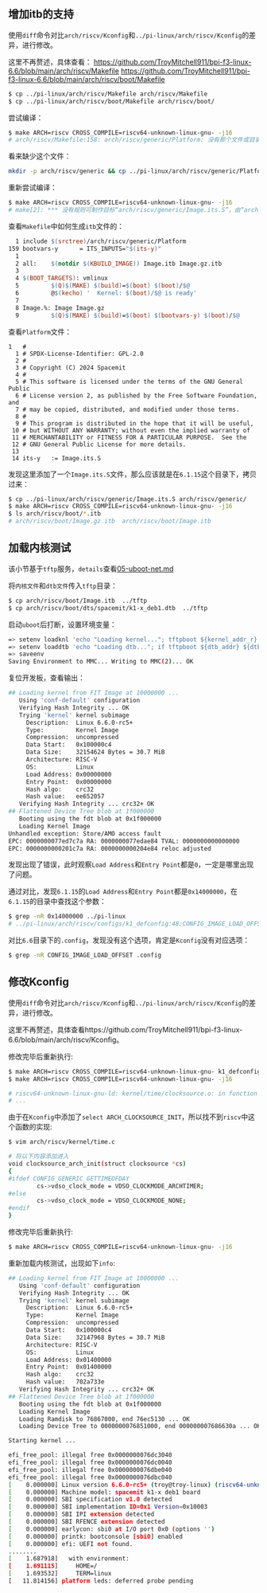 ## 增加itb的支持

使用`diff`命令对比`arch/riscv/Kconfig`和`../pi-linux/arch/riscv/Kconfig`的差异，进行修改。

这里不再赘述，具体查看：
https://github.com/TroyMitchell911/bpi-f3-linux-6.6/blob/main/arch/riscv/Makefile
https://github.com/TroyMitchell911/bpi-f3-linux-6.6/blob/main/arch/riscv/boot/Makefile

```bash
$ cp ../pi-linux/arch/riscv/Makefile arch/riscv/Makefile
$ cp ../pi-linux/arch/riscv/boot/Makefile arch/riscv/boot/
```

尝试编译：

```bash
$ make ARCH=riscv CROSS_COMPILE=riscv64-unknown-linux-gnu- -j16
# arch/riscv/Makefile:158: arch/riscv/generic/Platform: 没有那个文件或目录
```

看来缺少这个文件：

```bash
mkdir -p arch/riscv/generic && cp ../pi-linux/arch/riscv/generic/Platform arch/riscv/generic/
```

重新尝试编译：

```bash
$ make ARCH=riscv CROSS_COMPILE=riscv64-unknown-linux-gnu- -j16
# make[2]: *** 没有规则可制作目标“arch/riscv/generic/Image.its.S”，由“arch/riscv/boot/Image.its.S” 需求。 停止
```

查看`Makefile`中如何生成`itb`文件的：

```makefile
  1 include $(srctree)/arch/riscv/generic/Platform
159 bootvars-y      = ITS_INPUTS="$(its-y)"
  1 
  2 all:    $(notdir $(KBUILD_IMAGE)) Image.itb Image.gz.itb
  3 
  4 $(BOOT_TARGETS): vmlinux
  5         $(Q)$(MAKE) $(build)=$(boot) $(boot)/$@
  6         @$(kecho) '  Kernel: $(boot)/$@ is ready'
  7 
  8 Image.%: Image Image.gz
  9         $(Q)$(MAKE) $(build)=$(boot) $(bootvars-y) $(boot)/$@
```

查看`Platform`文件：

``````
1   #
  1 # SPDX-License-Identifier: GPL-2.0
  2 #
  3 # Copyright (C) 2024 Spacemit
  4 #
  5 # This software is licensed under the terms of the GNU General Public
  6 # License version 2, as published by the Free Software Foundation, and
  7 # may be copied, distributed, and modified under those terms.
  8 #
  9 # This program is distributed in the hope that it will be useful,
 10 # but WITHOUT ANY WARRANTY; without even the implied warranty of
 11 # MERCHANTABILITY or FITNESS FOR A PARTICULAR PURPOSE.  See the
 12 # GNU General Public License for more details.
 13 
 14 its-y   := Image.its.S
``````

发现这里添加了一个`Image.its.S`文件，那么应该就是在`6.1.15`这个目录下，拷贝过来：

```bash
$ cp ../pi-linux/arch/riscv/generic/Image.its.S arch/riscv/generic/
$ make ARCH=riscv CROSS_COMPILE=riscv64-unknown-linux-gnu- -j16
$ ls arch/riscv/boot/*.itb
# arch/riscv/boot/Image.gz.itb  arch/riscv/boot/Image.itb
```

## 加载内核测试

该小节基于`tftp`服务，`details`查看[05-uboot-net.md](../00-started/05-uboot-net.md)

将`内核文件`和`dtb文件`传入`tftp`目录：

```bash
$ cp arch/riscv/boot/Image.itb  ../tftp
$ cp arch/riscv/boot/dts/spacemit/k1-x_deb1.dtb  ../tftp
```

启动`uboot`后打断，设置环境变量：

```bash
=> setenv loadknl 'echo "Loading kernel..."; tftpboot ${kernel_addr_r} Image.itb'
=> setenv loaddtb 'echo "Loading dtb..."; if tftpboot ${dtb_addr} ${dtb_name}; then else echo "load dtb from bootfs fail, use built-in dtb"; setenv dtb_addr ""; fi;'
=> saveenv
Saving Environment to MMC... Writing to MMC(2)... OK
```

复位开发板，查看输出：

```bash
## Loading kernel from FIT Image at 10000000 ...
   Using 'conf-default' configuration
   Verifying Hash Integrity ... OK
   Trying 'kernel' kernel subimage
     Description:  Linux 6.6.0-rc5+
     Type:         Kernel Image
     Compression:  uncompressed
     Data Start:   0x100000c4
     Data Size:    32154624 Bytes = 30.7 MiB
     Architecture: RISC-V
     OS:           Linux
     Load Address: 0x00000000
     Entry Point:  0x00000000
     Hash algo:    crc32
     Hash value:   ee652057
   Verifying Hash Integrity ... crc32+ OK
## Flattened Device Tree blob at 1f000000
   Booting using the fdt blob at 0x1f000000
   Loading Kernel Image
Unhandled exception: Store/AMO access fault
EPC: 0000000077ed7c7a RA: 0000000077edae84 TVAL: 0000000000000000
EPC: 0000000000201c7a RA: 0000000000204e84 reloc adjusted
```

发现出现了错误，此时观察`Load Address`和`Entry Point`都是`0`，一定是哪里出现了问题。

通过对比，发现`6.1.15`的`Load Address`和`Entry Point`都是`0x14000000`，在`6.1.15`的目录中查找这个参数：

```bash
$ grep -nR 0x14000000 ../pi-linux
# ../pi-linux/arch/riscv/configs/k1_defconfig:48:CONFIG_IMAGE_LOAD_OFFSET=0x1400000
```

对比`6.6`目录下的`.config`，发现没有这个选项，肯定是`Kconfig`没有对应选项：

```bash
$ grep -nR CONFIG_IMAGE_LOAD_OFFSET .config 
```

## 修改Kconfig

使用`diff`命令对比`arch/riscv/Kconfig`和`../pi-linux/arch/riscv/Kconfig`的差异，进行修改。

这里不再赘述，具体查看https://github.com/TroyMitchell911/bpi-f3-linux-6.6/blob/main/arch/riscv/Kconfig。

修改完毕后重新执行:

```bash
$ make ARCH=riscv CROSS_COMPILE=riscv64-unknown-linux-gnu- k1_defconfig
$ make ARCH=riscv CROSS_COMPILE=riscv64-unknown-linux-gnu- -j16

# riscv64-unknown-linux-gnu-ld: kernel/time/clocksource.o: in function `clocksource_max_adjustment':
# ...
```

由于在`Kconfig`中添加了`select ARCH_CLOCKSOURCE_INIT`，所以找不到`riscv`中这个函数的实现:

```bash
$ vim arch/riscv/kernel/time.c

# 将以下内容添加进入
void clocksource_arch_init(struct clocksource *cs)
{
#ifdef CONFIG_GENERIC_GETTIMEOFDAY
        cs->vdso_clock_mode = VDSO_CLOCKMODE_ARCHTIMER;
#else   
        cs->vdso_clock_mode = VDSO_CLOCKMODE_NONE;
#endif
}
```

修改完毕后重新执行:

```bash
$ make ARCH=riscv CROSS_COMPILE=riscv64-unknown-linux-gnu- -j16
```

重新加载内核测试，出现如下`info`:

```bash
## Loading kernel from FIT Image at 10000000 ...
   Using 'conf-default' configuration
   Verifying Hash Integrity ... OK
   Trying 'kernel' kernel subimage
     Description:  Linux 6.6.0-rc5+
     Type:         Kernel Image
     Compression:  uncompressed
     Data Start:   0x100000c4
     Data Size:    32147968 Bytes = 30.7 MiB
     Architecture: RISC-V
     OS:           Linux
     Load Address: 0x01400000
     Entry Point:  0x01400000
     Hash algo:    crc32
     Hash value:   702a733e
   Verifying Hash Integrity ... crc32+ OK
## Flattened Device Tree blob at 1f000000
   Booting using the fdt blob at 0x1f000000
   Loading Kernel Image
   Loading Ramdisk to 76867000, end 76ec5130 ... OK
   Loading Device Tree to 0000000076851000, end 000000007686630a ... OK

Starting kernel ...

efi_free_pool: illegal free 0x0000000076dc3040
efi_free_pool: illegal free 0x0000000076dc0040
efi_free_pool: illegal free 0x0000000076dbe040
efi_free_pool: illegal free 0x0000000076dbc040
[    0.000000] Linux version 6.6.0-rc5+ (troy@troy-linux) (riscv64-unknown-linux-gnu-gcc () 13.2.0, GNU ld (GNU Binutils) 2.42) #7 SMP PREEMPT Wed Jun 12 17:01:42 CST 2024
[    0.000000] Machine model: spacemit k1-x deb1 board
[    0.000000] SBI specification v1.0 detected
[    0.000000] SBI implementation ID=0x1 Version=0x10003
[    0.000000] SBI IPI extension detected
[    0.000000] SBI RFENCE extension detected
[    0.000000] earlycon: sbi0 at I/O port 0x0 (options '')
[    0.000000] printk: bootconsole [sbi0] enabled
[    0.000000] efi: UEFI not found.
........
[    1.687918]   with environment:
[    1.691115]     HOME=/
[    1.693532]     TERM=linux
[   11.814156] platform leds: deferred probe pending
```

